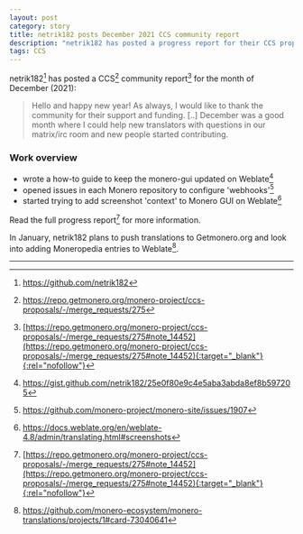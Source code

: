 ```yaml
---
layout: post
category: story
title: netrik182 posts December 2021 CCS community report
description: "netrik182 has posted a progress report for their CCS proposal for the month of December (2021)."
tags: CCS
---
```


netrik182[^1] has posted a CCS[^2] community report[^3] for the month of December (2021):

> Hello and happy new year! As always, I would like to thank the community for their support and funding. [..] December was a good month where I could help new translators with questions in our matrix/irc room and new people started contributing.

### Work overview

- wrote a how-to guide to keep the monero-gui updated on Weblate[^4]
- opened issues in each Monero repository to configure 'webhooks'[^5]
- started trying to add screenshot 'context' to Monero GUI on Weblate[^6]

Read the full progress report[^3] for more information.

In January, netrik182 plans to push translations to Getmonero.org and look into adding Moneropedia entries to Weblate[^7].


---

[^1]: https://github.com/netrik182
[^2]: https://repo.getmonero.org/monero-project/ccs-proposals/-/merge_requests/275
[^3]: [https://repo.getmonero.org/monero-project/ccs-proposals/-/merge_requests/275#note_14452](https://repo.getmonero.org/monero-project/ccs-proposals/-/merge_requests/275#note_14452){:target="_blank"}{:rel="nofollow"}
[^4]: https://gist.github.com/netrik182/25e0f80e9c4e5aba3abda8ef8b597205
[^5]: https://github.com/monero-project/monero-site/issues/1907
[^6]: https://docs.weblate.org/en/weblate-4.8/admin/translating.html#screenshots
[^7]: https://github.com/monero-ecosystem/monero-translations/projects/1#card-73040641
